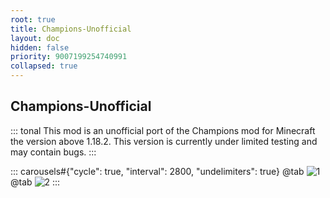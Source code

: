 ```yaml
---
root: true
title: Champions-Unofficial
layout: doc
hidden: false
priority: 9007199254740991
collapsed: true
---
```


## Champions-Unofficial

::: tonal
This mod is an unofficial port of the Champions mod for Minecraft the version above 1.18.2. This version is currently under limited testing and may contain bugs.
:::

::: carousels#{"cycle": true, "interval": 2800, "undelimiters": true}
@tab
![1](https://docs.variedmc.cc/mods/adventure/champions-unofficial/1.png)
@tab
![2](https://docs.variedmc.cc/mods/adventure/champions-unofficial/2.png)
:::
